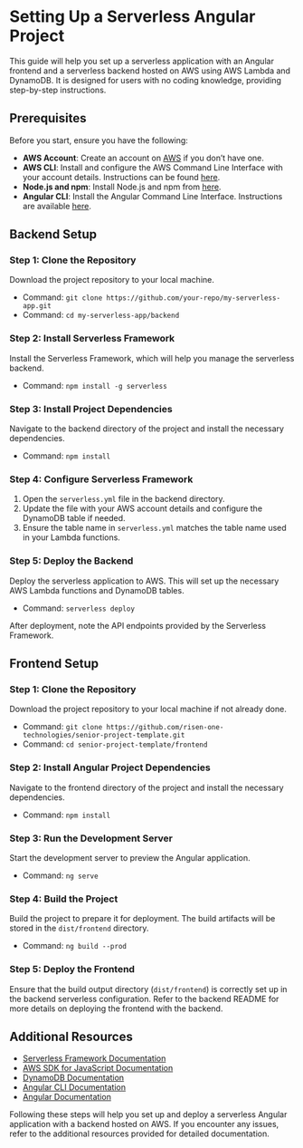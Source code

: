 # Setting Up a Serverless Angular Project

This guide will help you set up a serverless application with an Angular frontend and a serverless backend hosted on AWS using AWS Lambda and DynamoDB. It is designed for users with no coding knowledge, providing step-by-step instructions.

## Prerequisites

Before you start, ensure you have the following:

- **AWS Account**: Create an account on [AWS](https://aws.amazon.com/) if you don’t have one.
- **AWS CLI**: Install and configure the AWS Command Line Interface with your account details. Instructions can be found [here](https://docs.aws.amazon.com/cli/latest/userguide/cli-configure-quickstart.html).
- **Node.js and npm**: Install Node.js and npm from [here](https://nodejs.org/).
- **Angular CLI**: Install the Angular Command Line Interface. Instructions are available [here](https://angular.io/cli).

## Backend Setup

### Step 1: Clone the Repository

Download the project repository to your local machine.

- Command: `git clone https://github.com/your-repo/my-serverless-app.git`
- Command: `cd my-serverless-app/backend`

### Step 2: Install Serverless Framework

Install the Serverless Framework, which will help you manage the serverless backend.

- Command: `npm install -g serverless`

### Step 3: Install Project Dependencies

Navigate to the backend directory of the project and install the necessary dependencies.

- Command: `npm install`

### Step 4: Configure Serverless Framework

1. Open the `serverless.yml` file in the backend directory.
2. Update the file with your AWS account details and configure the DynamoDB table if needed.
3. Ensure the table name in `serverless.yml` matches the table name used in your Lambda functions.

### Step 5: Deploy the Backend

Deploy the serverless application to AWS. This will set up the necessary AWS Lambda functions and DynamoDB tables.

- Command: `serverless deploy`

After deployment, note the API endpoints provided by the Serverless Framework.

## Frontend Setup

### Step 1: Clone the Repository

Download the project repository to your local machine if not already done.

- Command: `git clone https://github.com/risen-one-technologies/senior-project-template.git`
- Command: `cd senior-project-template/frontend`

### Step 2: Install Angular Project Dependencies

Navigate to the frontend directory of the project and install the necessary dependencies.

- Command: `npm install`

### Step 3: Run the Development Server

Start the development server to preview the Angular application.

- Command: `ng serve`

### Step 4: Build the Project

Build the project to prepare it for deployment. The build artifacts will be stored in the `dist/frontend` directory.

- Command: `ng build --prod`

### Step 5: Deploy the Frontend

Ensure that the build output directory (`dist/frontend`) is correctly set up in the backend serverless configuration. Refer to the backend README for more details on deploying the frontend with the backend.

## Additional Resources

- [Serverless Framework Documentation](https://www.serverless.com/framework/docs)
- [AWS SDK for JavaScript Documentation](https://docs.aws.amazon.com/sdk-for-javascript/)
- [DynamoDB Documentation](https://docs.aws.amazon.com/dynamodb/)
- [Angular CLI Documentation](https://angular.io/cli)
- [Angular Documentation](https://angular.io/docs)

Following these steps will help you set up and deploy a serverless Angular application with a backend hosted on AWS. If you encounter any issues, refer to the additional resources provided for detailed documentation.







